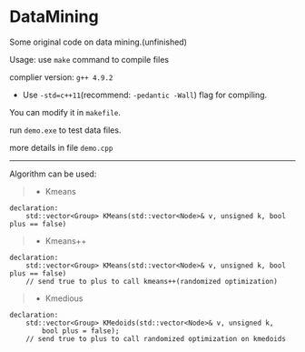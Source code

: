 # DataMining
Some original code on data mining.(unfinished)

Usage: use `make` command to compile files

complier version: `g++ 4.9.2`
- Use `-std=c++11`(recommend: `-pedantic -Wall`) flag for compiling.

You can modify it in `makefile`.

run `demo.exe` to test data files.

more details in file `demo.cpp`

---

Algorithm can be used:

> + Kmeans

    declaration:
        std::vector<Group> KMeans(std::vector<Node>& v, unsigned k, bool plus == false)

> + Kmeans++

    declaration:
        std::vector<Group> KMeans(std::vector<Node>& v, unsigned k, bool plus == false)
        // send true to plus to call kmeans++(randomized optimization)

> + Kmedious

    declaration:
        std::vector<Group> KMedoids(std::vector<Node>& v, unsigned k, 
            bool plus = false);
        // send true to plus to call randomized optimization on kmedoids
